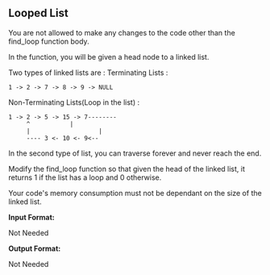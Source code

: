 ## Looped List
You are not allowed to make any changes to the code other than the find_loop function body.

In the function, you will be given a head node to a linked list.

Two types of linked lists are :
Terminating Lists :
```
1 -> 2 -> 7 -> 8 -> 9 -> NULL
```
Non-Terminating Lists(Loop in the list) :
```
1 -> 2 -> 5 -> 15 -> 7--------
	 ^	 	     |
	 |                   |
	 ---- 3 <- 10 <- 9<--
```
In the second type of list, you can traverse forever and never reach the end.

Modify the find_loop function so that given the head of the linked list, it returns 1 if the list has a loop and 0 otherwise.

Your code's memory consumption must not be dependant on the size of the linked list.

__Input Format:__

Not Needed

__Output Format:__ 

Not Needed
